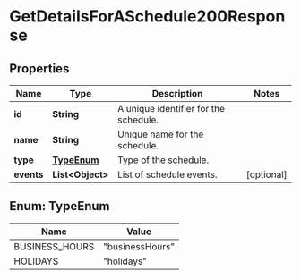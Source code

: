 

# GetDetailsForASchedule200Response


## Properties

| Name | Type | Description | Notes |
|------------ | ------------- | ------------- | -------------|
|**id** | **String** | A unique identifier for the schedule. |  |
|**name** | **String** | Unique name for the schedule. |  |
|**type** | [**TypeEnum**](#TypeEnum) | Type of the schedule. |  |
|**events** | **List&lt;Object&gt;** | List of schedule events. |  [optional] |



## Enum: TypeEnum

| Name | Value |
|---- | -----|
| BUSINESS_HOURS | &quot;businessHours&quot; |
| HOLIDAYS | &quot;holidays&quot; |



